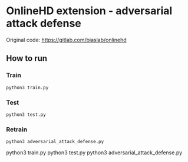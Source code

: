 # OnlineHD extension - adversarial attack defense
Original code: https://gitlab.com/biaslab/onlinehd

## How to run

### Train
```
python3 train.py
```

### Test
```
python3 test.py
```

### Retrain
```
python3 adversarial_attack_defense.py
```


python3 train.py
python3 test.py
python3 adversarial_attack_defense.py